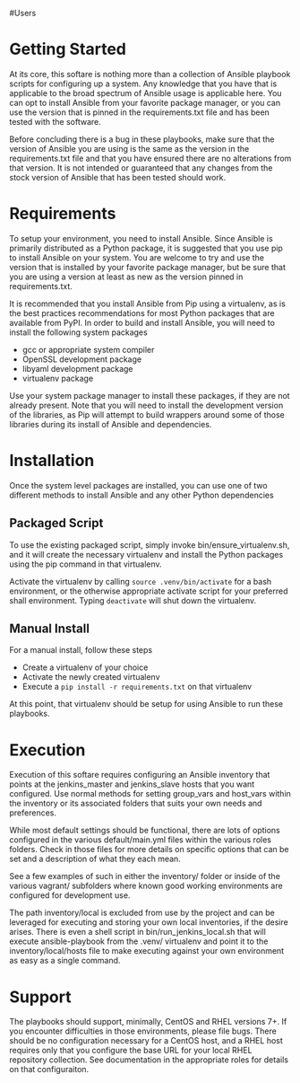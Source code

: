 #Users

Getting Started
===============

At its core, this softare is nothing more than a collection of Ansible playbook
scripts for configuring up a system. Any knowledge that you have that is
applicable to the broad spectrum of Ansible usage is applicable here. You can
opt to install Ansible from your favorite package manager, or you can use the
version that is pinned in the requirements.txt file and has been tested with
the software.

Before concluding there is a bug in these playbooks, make sure that the version
of Ansible you are using is the same as the version in the requirements.txt
file and that you have ensured there are no alterations from that version. It
is not intended or guaranteed that any changes from the stock version of
Ansible that has been tested should work.

Requirements
============

To setup your environment, you need to install Ansible. Since Ansible is
primarily distributed as a Python package, it is suggested that you use pip
to install Ansible on your system. You are welcome to try and use the version
that is installed by your favorite package manager, but be sure that you are
using a version at least as new as the version pinned in requirements.txt.

It is recommended that you install Ansible from Pip using a virtualenv, as is
the best practices recommendations for most Python packages that are available
from PyPI. In order to build and install Ansible, you will need to install the
following system packages

  * gcc or appropriate system compiler
  * OpenSSL development package
  * libyaml development package
  * virtualenv package

Use your system package manager to install these packages, if they are not
already present. Note that you will need to install the development version
of the libraries, as Pip will attempt to build wrappers around some of those
libraries during its install of Ansible and dependencies.

Installation
============

Once the system level packages are installed, you can use one of two different
methods to install Ansible and any other Python dependencies

Packaged Script
---------------

To use the existing packaged script, simply invoke bin/ensure_virtualenv.sh,
and it will create the necessary virtualenv and install the Python packages
using the pip command in that virtualenv.

Activate the virtualenv by calling ``source .venv/bin/activate`` for a bash
environment, or the otherwise appropriate activate script for your preferred
shall environment. Typing ``deactivate`` will shut down the virtualenv.

Manual Install
--------------

For a manual install, follow these steps

  * Create a virtualenv of your choice
  * Activate the newly created virtualenv
  * Execute a ``pip install -r requirements.txt`` on that virtualenv

At this point, that virtualenv should be setup for using Ansible to run
these playbooks.

Execution
=========

Execution of this softare requires configuring an Ansible inventory that points
at the jenkins_master and jenkins_slave hosts that you want configured. Use
normal methods for setting group_vars and host_vars within the inventory or its
associated folders that suits your own needs and preferences.

While most default settings should be functional, there are lots of options
configured in the various default/main.yml files within the various roles
folders. Check in those files for more details on specific options that can
be set and a description of what they each mean.

See a few examples of such in either the inventory/ folder or inside of
the various vagrant/ subfolders where known good working environments are
configured for development use.

The path inventory/local is excluded from use by the project and can be
leveraged for executing and storing your own local inventories, if the desire
arises. There is even a shell script in bin/run_jenkins_local.sh that will
execute ansible-playbook from the .venv/ virtualenv and point it to the
inventory/local/hosts file to make executing against your own environment
as easy as a single command.

Support
=======

The playbooks should support, minimally, CentOS and RHEL versions 7+. If you
encounter difficulties in those environments, please file bugs. There should be
no configuration necessary for a CentOS host, and a RHEL host requires only
that you configure the base URL for your local RHEL repository collection. See
documentation in the appropriate roles for details on that configuraiton.
